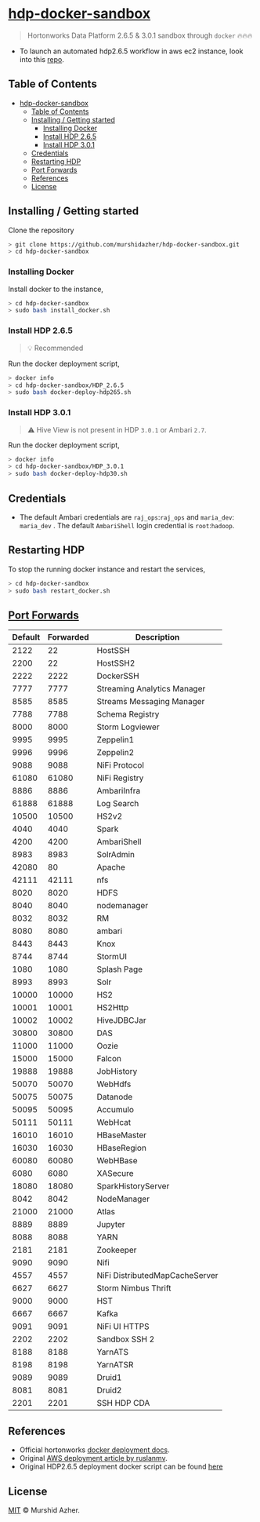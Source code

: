 # [hdp-docker-sandbox](https://github.com/murshidazher/hdp-docker-sandbox)

> Hortonworks Data Platform 2.6.5 & 3.0.1 sandbox through `docker` 🔥🔥🔥

- To launch an automated hdp2.6.5 workflow in aws ec2 instance, look into this [repo](https://github.com/murshidazher/terraform-hadoop).

## Table of Contents

- [hdp-docker-sandbox](#hdp-docker-sandbox)
  - [Table of Contents](#table-of-contents)
  - [Installing / Getting started](#installing--getting-started)
    - [Installing Docker](#installing-docker)
    - [Install HDP 2.6.5](#install-hdp-265)
    - [Install HDP 3.0.1](#install-hdp-301)
  - [Credentials](#credentials)
  - [Restarting HDP](#restarting-hdp)
  - [Port Forwards](#port-forwards)
  - [References](#references)
  - [License](#license)

## Installing / Getting started

Clone the repository

```sh
> git clone https://github.com/murshidazher/hdp-docker-sandbox.git
> cd hdp-docker-sandbox 
```

### Installing Docker

Install docker to the instance,

```sh
> cd hdp-docker-sandbox 
> sudo bash install_docker.sh
```

### Install HDP 2.6.5

> :bulb: Recommended

Run the docker deployment script,

```sh
> docker info
> cd hdp-docker-sandbox/HDP_2.6.5
> sudo bash docker-deploy-hdp265.sh
```

### Install HDP 3.0.1

> ⚠️ Hive View is not present in HDP `3.0.1` or Ambari `2.7`.

Run the docker deployment script,

```sh
> docker info
> cd hdp-docker-sandbox/HDP_3.0.1
> sudo bash docker-deploy-hdp30.sh
```

## Credentials

- The default Ambari credentials are `raj_ops`:`raj_ops` and `maria_dev`: `maria_dev` . The default `AmbariShell` login credential is `root`:`hadoop`.

## Restarting HDP

To stop the running docker instance and restart the services,

```sh
> cd hdp-docker-sandbox
> sudo bash restart_docker.sh
```

## [Port Forwards](https://www.cloudera.com/tutorials/hortonworks-sandbox-guide/3.html)

| Default | Forwarded | Description                    |
|---------|-----------|--------------------------------|
| 2122    | 22        | HostSSH                        |
| 2200    | 22        | HostSSH2                       |
| 2222    | 2222      | DockerSSH                      |
| 7777    | 7777      | Streaming Analytics Manager    |
| 8585    | 8585      | Streams Messaging Manager      |
| 7788    | 7788      | Schema Registry                |
| 8000    | 8000      | Storm Logviewer                |
| 9995    | 9995      | Zeppelin1                      |
| 9996    | 9996      | Zeppelin2                      |
| 9088    | 9088      | NiFi Protocol                  |
| 61080   | 61080     | NiFi Registry                  |
| 8886    | 8886      | AmbariInfra                    |
| 61888   | 61888     | Log Search                     |
| 10500   | 10500     | HS2v2                          |
| 4040    | 4040      | Spark                          |
| 4200    | 4200      | AmbariShell                    |
| 8983    | 8983      | SolrAdmin                      |
| 42080   | 80        | Apache                         |
| 42111   | 42111     | nfs                            |
| 8020    | 8020      | HDFS                           |
| 8040    | 8040      | nodemanager                    |
| 8032    | 8032      | RM                             |
| 8080    | 8080      | ambari                         |
| 8443    | 8443      | Knox                           |
| 8744    | 8744      | StormUI                        |
| 1080    | 1080      | Splash Page                    |
| 8993    | 8993      | Solr                           |
| 10000   | 10000     | HS2                            |
| 10001   | 10001     | HS2Http                        |
| 10002   | 10002     | HiveJDBCJar                    |
| 30800   | 30800     | DAS                            |
| 11000   | 11000     | Oozie                          |
| 15000   | 15000     | Falcon                         |
| 19888   | 19888     | JobHistory                     |
| 50070   | 50070     | WebHdfs                        |
| 50075   | 50075     | Datanode                       |
| 50095   | 50095     | Accumulo                       |
| 50111   | 50111     | WebHcat                        |
| 16010   | 16010     | HBaseMaster                    |
| 16030   | 16030     | HBaseRegion                    |
| 60080   | 60080     | WebHBase                       |
| 6080    | 6080      | XASecure                       |
| 18080   | 18080     | SparkHistoryServer             |
| 8042    | 8042      | NodeManager                    |
| 21000   | 21000     | Atlas                          |
| 8889    | 8889      | Jupyter                        |
| 8088    | 8088      | YARN                           |
| 2181    | 2181      | Zookeeper                      |
| 9090    | 9090      | Nifi                           |
| 4557    | 4557      | NiFi DistributedMapCacheServer |
| 6627    | 6627      | Storm Nimbus Thrift            |
| 9000    | 9000      | HST                            |
| 6667    | 6667      | Kafka                          |
| 9091    | 9091      | NiFi UI HTTPS                  |
| 2202    | 2202      | Sandbox SSH 2                  |
| 8188    | 8188      | YarnATS                        |
| 8198    | 8198      | YarnATSR                       |
| 9089    | 9089      | Druid1                         |
| 8081    | 8081      | Druid2                         |
| 2201    | 2201      | SSH HDP CDA                    |

## References

- Official hortonworks [docker deployment docs](https://hortonworks.com/tutorial/sandbox-deployment-and-install-guide/section/3/).
- Original [AWS deployment article by ruslanmv](https://ruslanmv.com/blog/Cloudera-HDP-Sanbox-on-AWS).
- Original HDP2.6.5 deployment docker script can be found [here](https://archive.cloudera.com/hwx-sandbox/hdp/hdp-2.6.5/HDP_2.6.5_deploy-scripts_180624d542a25.zip)

## License

[MIT](./LICENSE) © Murshid Azher.
